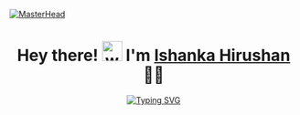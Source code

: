 [![MasterHead](https://cubettech.com/wp-content/uploads/2021/05/WEB-Full-Stack-Developer.jpg)](https://ishankahirushan.github.io)

<div align="center">
  <h1>
    Hey there! <img src="https://media.giphy.com/media/hvRJCLFzcasrR4ia7z/giphy.gif" width="35" alt="wave" />
    I'm <a href="https://ishankahirushan.github.io/" target="_blank" rel="noopener noreferrer">Ishanka Hirushan</a> 👨‍💻
  </h1>

  [![Typing SVG](https://readme-typing-svg.herokuapp.com?font=Fira+Code&size=30&duration=3000&pause=1000&color=FFD700&center=true&vCenter=true&width=600&lines=Welcome+to+my+profile+👋;Passionate+Full-Stack+Developer+🚀;Computer+Engineering+Undergraduate+🎓;Founder+of+Innovative+Tech+Solutions)](https://git.io/typing-svg)
  </div>
